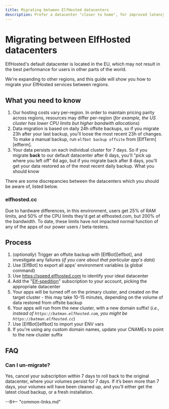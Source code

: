 ```yaml
---
title: Migrating between ElfHosted datacenters
description: Prefer a datacenter "closer to home", for improved latency / throughput? Here's a quick guide
---
```


# Migrating between ElfHosted datacenters

ElfHosted's default datacenter is located in the EU, which may not result in the best performance for users in other parts of the world.

We're expanding to other regions, and this guide will show you how to migrate your ElfHosted services between regions.

## What you need to know

1. Our hosting costs vary per-region. In order to maintain pricing parity across regions, resources may differ per-region (*for example, the US cluster has lower CPU limits but higher bandwith allocations*)
2. Data migration is based on daily 24h offsite backups, so if you migrate 23h after your last backup, you'll loose the most recent 23h of changes. To make a manual backup, run `elfbot backup offsite` from [ElfTerm][elfterm].
3. Your data persists on each individual cluster for 7 days. So if you migrate **back** to our default datacenter after 6 days, you'll "pick up where you left off" 6d ago, but if you migrate back after 8 days, you'll get your data restored as of the most recent daily backup.
What you should know

There are some discrepancies between the datacenters which you should be aware of, listed below.

### elfhosted.cc

Due to hardware differences, in this environment, users get 25% of RAM limits, and 50% of the CPU limits they'd get at elfhosted.com, but 200% of the bandwidth. To date, these limits have not impacted normal function of any of the apps of our power users / beta-testers.

## Process

1. (*optionally*) Trigger an offsite backup with [ElfBot][elfbot], and investigate any failures (*if you care about that particular app's data*)
2. Use [ElfBot] to export all apps' environment variables (a global command)
3. Use https://speed.elfhosted.com to identify your ideal datacenter
4. Add the "[Elf-spedition](https://store.elfhosted.com/product/regional-relocation)" subscription to your account, picking the appropriate datacenter
5. Your apps will be turned off on the primary cluster, and created on the target cluster - this may take 10-15 minutes, depending on the volume of data restored from offsite backup
6. Your apps will run from the new cluster, with a new domain suffix! (*i.e., instead of `https://batman.elfhosted.com`, you might be `https://batman.elfhosted.cc`*)
7. Use [ElfBot][elfbot] to import your ENV vars
8. If you're using any custom domain names, update your CNAMEs to point to the new cluster suffix

## FAQ

### Can I un-migrate?

Yes, cancel your subscription within 7 days to roll back to the original datacenter, where your volumes persist for 7 days. If it’s been more than 7 days, your volumes will have been cleaned up, and you’ll either get the latest cloud backup, or a fresh installation.

--8<-- "common-links.md"